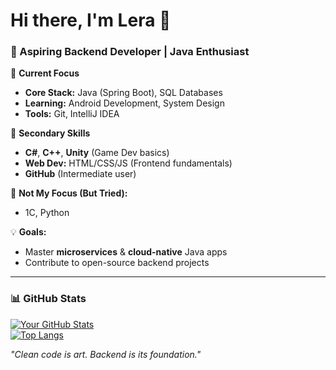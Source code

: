 # Hi there, I'm Lera 👋  
### 🚀 Aspiring **Backend Developer** | Java Enthusiast  

🔧 **Current Focus**  
- **Core Stack:** Java (Spring Boot), SQL Databases  
- **Learning:** Android Development, System Design  
- **Tools:** Git, IntelliJ IDEA  

🌱 **Secondary Skills**  
- **C#**, **C++**, **Unity** (Game Dev basics)  
- **Web Dev:** HTML/CSS/JS (Frontend fundamentals)  
- **GitHub** (Intermediate user)  

📌 **Not My Focus (But Tried):**  
- 1C, Python  

💡 **Goals:**  
- Master **microservices** & **cloud-native** Java apps  
- Contribute to open-source backend projects  



---

### 📊 **GitHub Stats**  
[![Your GitHub Stats](https://github-readme-stats.vercel.app/api?username=YOUR_USERNAME&show_icons=true&theme=dark)](https://github.com/Lerokaa)  
[![Top Langs](https://github-readme-stats.vercel.app/api/top-langs/?username=YOUR_USERNAME&layout=compact&theme=dark&hide=1C,Python)](https://github.com/Lerokaa)  

*"Clean code is art. Backend is its foundation."*  
